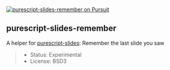 <a href="https://pursuit.purescript.org/packages/purescript-slides-remember">
  <img src="https://pursuit.purescript.org/packages/purescript-slides-remember/badge"
    alt="purescript-slides-remember on Pursuit">
  </img>
</a>


purescript-slides-remember
--------------------------

A helper for [purescript-slides](https://github.com/soupi/purescript-slides):
Remember the last slide you saw


> - Status: Experimental
> - License: BSD3

